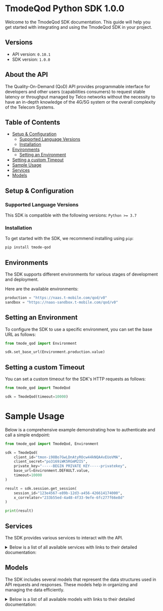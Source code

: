 # TmodeQod Python SDK 1.0.0

Welcome to the TmodeQod SDK documentation. This guide will help you get started with integrating and using the TmodeQod SDK in your project.

## Versions

- API version: `0.10.1`
- SDK version: `1.0.0`

## About the API

The Quality-On-Demand (QoD) API provides programmable interface for developers and other users (capabilities consumers) to request stable latency or throughput managed by Telco networks without the necessity to have an in-depth knowledge of the 4G/5G system or the overall complexity of the Telecom Systems.

## Table of Contents

- [Setup & Configuration](#setup--configuration)
  - [Supported Language Versions](#supported-language-versions)
  - [Installation](#installation)
- [Environments](#environments)
  - [Setting an Environment](#setting-an-environment)
- [Setting a custom Timeout](#setting-a-custom-timeout)
- [Sample Usage](#sample-usage)
- [Services](#services)
- [Models](#models)

## Setup & Configuration

### Supported Language Versions

This SDK is compatible with the following versions: `Python >= 3.7`

### Installation

To get started with the SDK, we recommend installing using `pip`:

```bash
pip install tmode-qod
```

## Environments

The SDK supports different environments for various stages of development and deployment.

Here are the available environments:

```py
production = "https://naas.t-mobile.com/qod/v0"
sandbox = "https://naas-sandbox.t-mobile.com/qod/v0"
```

## Setting an Environment

To configure the SDK to use a specific environment, you can set the base URL as follows:

```py
from tmode_qod import Environment

sdk.set_base_url(Environment.production.value)
```

## Setting a custom Timeout

You can set a custom timeout for the SDK's HTTP requests as follows:

```py
from tmode_qod import TmodeQod

sdk = TmodeQod(timeout=10000)
```

# Sample Usage

Below is a comprehensive example demonstrating how to authenticate and call a simple endpoint:

```py
from tmode_qod import TmodeQod, Environment

sdk = TmodeQod(
    client_id="tmon-i98Bo7GwLDnAtyROcw44kNQA4vEUoVMA",
    client_secret="po3169iWK5RGmM2IS",
    private_key="-----BEGIN PRIVATE KEY-----privatekey",
    base_url=Environment.DEFAULT.value,
    timeout=10000
)

result = sdk.session.get_session(
    session_id="123e4567-e89b-12d3-a456-426614174000",
    x_correlator="233b55ed-4a48-4f33-9efe-6fc277f66e8d"
)

print(result)

```

## Services

The SDK provides various services to interact with the API.

<details> 
<summary>Below is a list of all available services with links to their detailed documentation:</summary>

| Name                                                       |
| :--------------------------------------------------------- |
| [SessionService](documentation/services/SessionService.md) |

</details>

## Models

The SDK includes several models that represent the data structures used in API requests and responses. These models help in organizing and managing the data efficiently.

<details> 
<summary>Below is a list of all available models with links to their detailed documentation:</summary>

| Name                                                                 | Description                                                                                                                                                                                                                                                                                                                                                                                                                                                                                                                                                                                                                                                                                                                                                                                                                                                                             |
| :------------------------------------------------------------------- | :-------------------------------------------------------------------------------------------------------------------------------------------------------------------------------------------------------------------------------------------------------------------------------------------------------------------------------------------------------------------------------------------------------------------------------------------------------------------------------------------------------------------------------------------------------------------------------------------------------------------------------------------------------------------------------------------------------------------------------------------------------------------------------------------------------------------------------------------------------------------------------------- |
| [CreateSession](documentation/models/CreateSession.md)               |                                                                                                                                                                                                                                                                                                                                                                                                                                                                                                                                                                                                                                                                                                                                                                                                                                                                                         |
| [SessionInfo](documentation/models/SessionInfo.md)                   |                                                                                                                                                                                                                                                                                                                                                                                                                                                                                                                                                                                                                                                                                                                                                                                                                                                                                         |
| [Device](documentation/models/Device.md)                             | End-user equipment able to connect to a mobile network. Examples of devices include smartphones or IoT sensors/actuators. The developer can choose to provide the below specified device identifiers: _ `ipv4Address` _ `ipv6Address` _ `phoneNumber` _ `networkAccessIdentifier` NOTE: the MNO might support only a subset of these options. The API invoker can provide multiple identifiers to be compatible across different MNOs. In this case the identifiers MUST belong to the same device                                                                                                                                                                                                                                                                                                                                                                                      |
| [ApplicationServer](documentation/models/ApplicationServer.md)       | A server hosting backend applications to deliver some business logic to clients. The developer can choose to provide the below specified device identifiers: _ `ipv4Address` _ `ipv6Address`                                                                                                                                                                                                                                                                                                                                                                                                                                                                                                                                                                                                                                                                                            |
| [PortsSpec](documentation/models/PortsSpec.md)                       |                                                                                                                                                                                                                                                                                                                                                                                                                                                                                                                                                                                                                                                                                                                                                                                                                                                                                         |
| [CreateSessionWebhook](documentation/models/CreateSessionWebhook.md) |                                                                                                                                                                                                                                                                                                                                                                                                                                                                                                                                                                                                                                                                                                                                                                                                                                                                                         |
| [DeviceIpv4Addr](documentation/models/DeviceIpv4Addr.md)             | The device should be identified by either the public (observed) IP address and port as seen by the application server, or the private (local) and any public (observed) IP addresses in use by the device (this information can be obtained by various means, for example from some DNS servers). If the allocated and observed IP addresses are the same (i.e. NAT is not in use) then the same address should be specified for both publicAddress and privateAddress. If NAT64 is in use, the device should be identified by its publicAddress and publicPort, or separately by its allocated IPv6 address (field ipv6Address of the Device object) In all cases, publicAddress must be specified, along with at least one of either privateAddress or publicPort, dependent upon which is known. In general, mobile devices cannot be identified by their public IPv4 address alone. |
| [Ranges](documentation/models/Ranges.md)                             |                                                                                                                                                                                                                                                                                                                                                                                                                                                                                                                                                                                                                                                                                                                                                                                                                                                                                         |
| [SessionInfoWebhook](documentation/models/SessionInfoWebhook.md)     |                                                                                                                                                                                                                                                                                                                                                                                                                                                                                                                                                                                                                                                                                                                                                                                                                                                                                         |
| [QosStatus](documentation/models/QosStatus.md)                       | The current status of the requested QoS session. The status can be one of the following: \* `AVAILABLE` - The requested QoS has been provided by the network                                                                                                                                                                                                                                                                                                                                                                                                                                                                                                                                                                                                                                                                                                                            |
| [Message](documentation/models/Message.md)                           |                                                                                                                                                                                                                                                                                                                                                                                                                                                                                                                                                                                                                                                                                                                                                                                                                                                                                         |
| [Severity](documentation/models/Severity.md)                         | Message severity                                                                                                                                                                                                                                                                                                                                                                                                                                                                                                                                                                                                                                                                                                                                                                                                                                                                        |

</details>

